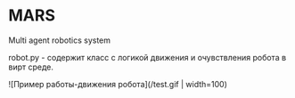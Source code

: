 # MARS
Multi agent robotics system 



robot.py - содержит класс с логикой движения и очувствления робота в вирт среде.

![Пример работы-движения робота](/test.gif | width=100)
